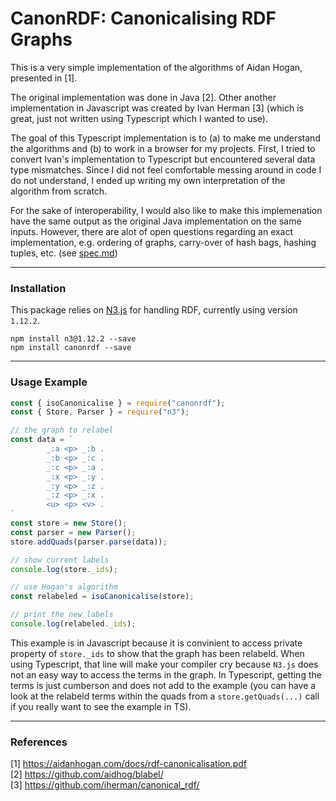 # CanonRDF: Canonicalising RDF Graphs

This is a very simple implementation of the algorithms of Aidan Hogan, presented in [1].

The original implementation was done in Java [2].
Other another implementation in Javascript was created by Ivan Herman [3] (which is great, just not written using Typescript which I wanted to use).

The goal of this Typescript implementation is to (a) to make me understand the algorithms and (b) to work in a browser for my projects.
First, I tried to convert Ivan's implementation to Typescript but encountered several data type mismatches. 
Since I did not feel comfortable messing around in code I do not understand, I ended up writing my own interpretation of the algorithm from scratch.

For the sake of interoperability, I would also like to
make this implemenation have the same output as the original Java implementation on the same inputs.
However, there are alot of open questions regarding an exact implementation, e.g. ordering of graphs, carry-over of hash bags, hashing tuples, etc. (see [spec.md](./spec.md))

---
### Installation
This package relies on [N3.js](https://github.com/rdfjs/N3.js) for handling RDF, currently using version `1.12.2`.
```
npm install n3@1.12.2 --save
npm install canonrdf --save
```
---
### Usage Example
```js
const { isoCanonicalise } = require("canonrdf");
const { Store, Parser } = require("n3");

// the graph to relabel
const data = `
		_:a <p> _:b .
		_:b <p> _:c .
		_:c <p> _:a .
		_:x <p> _:y .
		_:y <p> _:z .
		_:z <p> _:x .
		<u> <p> <v> .
`
const store = new Store();
const parser = new Parser();
store.addQuads(parser.parse(data));

// show current labels
console.log(store._ids);

// use Hogan's algorithm
const relabeled = isoCanonicalise(store);

// print the new labels
console.log(relabeled._ids);
```
This example is in Javascript because it is convinient to access private property of `store._ids` to show that the graph has been relabeld.
When using Typescript, that line will make your compiler cry because `N3.js` does not an easy way to access the terms in the graph.
In Typescript, getting the terms is just cumberson and does not add to the example
(you can have a look at the relabeld terms within the quads from a `store.getQuads(...)` call if you really want to see the example in TS).

---
### References

[1] https://aidanhogan.com/docs/rdf-canonicalisation.pdf  
[2] https://github.com/aidhog/blabel/  
[3] https://github.com/iherman/canonical_rdf/  